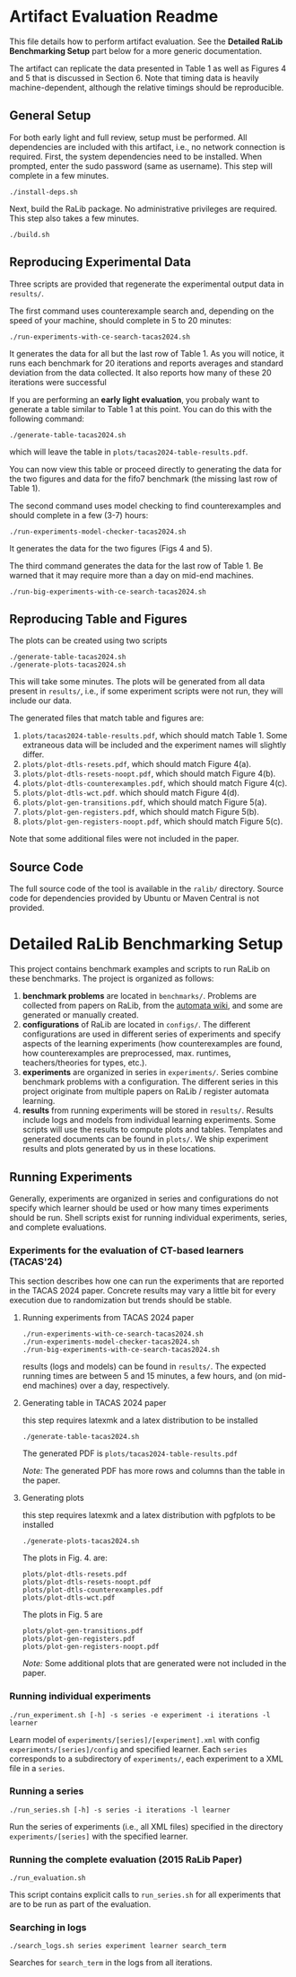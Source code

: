 # Artifact Evaluation Readme

This file details how to perform artifact evaluation. See the
**Detailed RaLib Benchmarking Setup** part below for a more generic
documentation.

The artifact can replicate the data presented in Table 1 as well
as Figures 4 and 5 that is discussed in Section 6.
Note that timing data is heavily machine-dependent,
although the relative timings should be reproducible.

## General Setup

For both early light and full review, setup must be performed.
All dependencies are included with this artifact, i.e.,
no network connection is required.
First, the system dependencies need to be installed.
When prompted, enter the sudo password (same as username).
This step will complete in a few minutes.
```
./install-deps.sh
```

Next, build the RaLib package. No administrative privileges are
required. This step also takes a few minutes.
```
./build.sh
```

## Reproducing Experimental Data

Three scripts are provided that regenerate the experimental
output data in `results/`.

The first command uses counterexample search and, depending
on the speed of your machine, should complete in 5 to 20 minutes:
```
./run-experiments-with-ce-search-tacas2024.sh
```
It generates the data for all but the last row of Table 1.
As you will notice, it runs each benchmark for 20 iterations
and reports averages and standard deviation from the data collected.
It also reports how many of these 20 iterations were successful

If you are performing an **early light evaluation**, you probaly
want to generate a table similar to Table 1 at this point.
You can do this with the following command:
```
./generate-table-tacas2024.sh
```
which will leave the table in `plots/tacas2024-table-results.pdf`.

You can now view this table or proceed directly to generating
the data for the two figures and data for the fifo7 benchmark
(the missing last row of Table 1).

The second command uses model checking to find counterexamples
and should complete in a few (3-7) hours:
```
./run-experiments-model-checker-tacas2024.sh
```
It generates the data for the two figures (Figs 4 and 5).

The third command generates the data for the last row of Table 1.
Be warned that it may require more than a day on mid-end machines.
```
./run-big-experiments-with-ce-search-tacas2024.sh
```

## Reproducing Table and Figures

The plots can be created using two scripts
```
./generate-table-tacas2024.sh
./generate-plots-tacas2024.sh
```

This will take some minutes. The plots will be generated from all
data present in `results/`, i.e., if some experiment scripts were
not run, they will include our data.

The generated files that match table and figures are:

1. `plots/tacas2024-table-results.pdf`, which should match Table 1.
   Some extraneous data will be included and the experiment names
   will slightly differ.
2. `plots/plot-dtls-resets.pdf`, which should match Figure 4(a).
3. `plots/plot-dtls-resets-noopt.pdf`, which should match Figure 4(b).
4. `plots/plot-dtls-counterexamples.pdf`, which should match Figure 4(c).
5. `plots/plot-dtls-wct.pdf`. which should match Figure 4(d).
6. `plots/plot-gen-transitions.pdf`, which should match Figure 5(a).
7. `plots/plot-gen-registers.pdf`, which should match Figure 5(b).
8. `plots/plot-gen-registers-noopt.pdf`, which should match Figure 5(c).

Note that some additional files were not included in the paper.

## Source Code

The full source code of the tool is available in the `ralib/` directory.
Source code for dependencies provided by Ubuntu or Maven Central is not
provided.

# Detailed RaLib Benchmarking Setup

This project contains benchmark examples and scripts to
run RaLib on these benchmarks. The project is organized
as follows:

1. **benchmark problems** are located in ```benchmarks/```.
    Problems are collected from papers on RaLib, from the
    [automata wiki](https://automata.cs.ru.nl), and some
    are generated or manually created.
2. **configurations** of RaLib are located in ```configs/```.
    The different configurations are used in different
    series of experiments and specify aspects of the
    learning experiments (how counterexamples are found,
    how counterexamples are preprocessed, max. runtimes,
    teachers/theories for types, etc.).
3. **experiments** are organized in series in ```experiments/```.
    Series combine benchmark problems with a configuration.
    The different series in this project originate from
    multiple papers on RaLib / register automata learning.
4. **results** from running experiments will be stored in
    ```results/```. Results include logs and models from
    individual learning experiments. Some scripts will
    use the results to compute plots and tables.
    Templates and generated documents can be found
    in ```plots/```. We ship experiment results and plots
    generated by us in these locations.

## Running Experiments

Generally, experiments are organized in series and
configurations do not specify which learner should
be used or how many times experiments should be run.
Shell scripts exist for running individual experiments,
series, and complete evaluations.

### Experiments for the evaluation of CT-based learners (TACAS'24)

This section describes how one can run the experiments
that are reported in the TACAS 2024 paper.
Concrete results may vary a little bit for every
execution due to randomization but trends should be
stable.

1. Running experiments from TACAS 2024 paper

    ```
    ./run-experiments-with-ce-search-tacas2024.sh
    ./run-experiments-model-checker-tacas2024.sh
    ./run-big-experiments-with-ce-search-tacas2024.sh
    ```

    results (logs and models) can be found in ```results/```.
    The expected running times are between 5 and 15 minutes,
    a few hours, and (on mid-end machines) over a day,
    respectively.

2. Generating table in TACAS 2024 paper

    this step requires latexmk and a latex distribution
    to be installed

    ```
    ./generate-table-tacas2024.sh
    ```

    The generated PDF is ```plots/tacas2024-table-results.pdf```

    *Note:* The generated PDF has more rows and columns
    than the table in the paper.

2. Generating plots

    this step requires latexmk and a latex distribution
    with pgfplots to be installed

    ```
    ./generate-plots-tacas2024.sh
    ```

    The plots in Fig. 4. are:

    ```
    plots/plot-dtls-resets.pdf
    plots/plot-dtls-resets-noopt.pdf
    plots/plot-dtls-counterexamples.pdf
    plots/plot-dtls-wct.pdf
    ```

    The plots in Fig. 5 are

    ```
    plots/plot-gen-transitions.pdf
    plots/plot-gen-registers.pdf
    plots/plot-gen-registers-noopt.pdf
    ```

    *Note:* Some additional plots that are generated
    were not included in the paper.

### Running individual experiments

```
./run_experiment.sh [-h] -s series -e experiment -i iterations -l learner
```

Learn model of `experiments/[series]/[experiment].xml` with config
`experiments/[series]/config` and specified learner. Each `series`
corresponds to a subdirectory of `experiments/`, each experiment to
a XML file in a `series`.

### Running a series

```
./run_series.sh [-h] -s series -i iterations -l learner
```

Run the series of experiments (i.e., all XML files) specified in the
directory `experiments/[series]` with the specified learner.

### Running the complete evaluation (2015 RaLib Paper)

```
./run_evaluation.sh
```

This script contains explicit calls to `run_series.sh` for
all experiments that are to be run as part of the evaluation.


### Searching in logs

```
./search_logs.sh series experiment learner search_term
```

Searches for `search_term` in the logs from all iterations.
